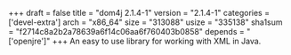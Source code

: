 +++
draft = false
title = "dom4j 2.1.4-1"
version = "2.1.4-1"
categories = ['devel-extra']
arch = "x86_64"
size = "313088"
usize = "335138"
sha1sum = "f2714c8a2b2a78639a6f14c06aa6f760403b0858"
depends = "['openjre']"
+++
An easy to use library for working with XML in Java.